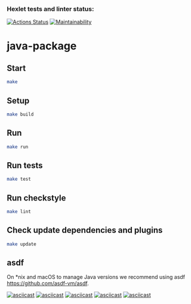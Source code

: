 ### Hexlet tests and linter status:
[![Actions Status](https://github.com/FedorTvor/java-project-61/actions/workflows/hexlet-check.yml/badge.svg)](https://github.com/FedorTvor/java-project-61/actions)
[![Maintainability](https://api.codeclimate.com/v1/badges/d8fe9a0b451c52d55d25/maintainability)](https://codeclimate.com/github/FedorTvor/java-project-61/maintainability)

# java-package

## Start

```bash
make
```

## Setup

```bash
make build
```

## Run

```bash
make run
```

## Run tests

```bash
make test
```

## Run checkstyle

```bash
make lint
```

## Check update dependencies and plugins

```bash
make update
```

## asdf

On *nix and macOS to manage Java versions we recommend using asdf https://github.com/asdf-vm/asdf. 

   
[![asciicast](https://asciinema.org/a/RelE4kmUMu1BXT01iohEfpybX.svg)](https://asciinema.org/a/RelE4kmUMu1BXT01iohEfpybX)
[![asciicast](https://asciinema.org/a/VkixfN5PvM8oRJ1KSJrmQWeAH.svg)](https://asciinema.org/a/VkixfN5PvM8oRJ1KSJrmQWeAH)
[![asciicast](https://asciinema.org/a/ZiHrWM42tFoH0PNcLmDvPX7Gb.svg)](https://asciinema.org/a/ZiHrWM42tFoH0PNcLmDvPX7Gb)
[![asciicast](https://asciinema.org/a/1NyxA3MWcSZ2XIpR0DX9lpH6Z.svg)](https://asciinema.org/a/1NyxA3MWcSZ2XIpR0DX9lpH6Z)
[![asciicast](https://asciinema.org/a/xj6pzcF9UmyWznfffltp5Rlo4.svg)](https://asciinema.org/a/xj6pzcF9UmyWznfffltp5Rlo4)
